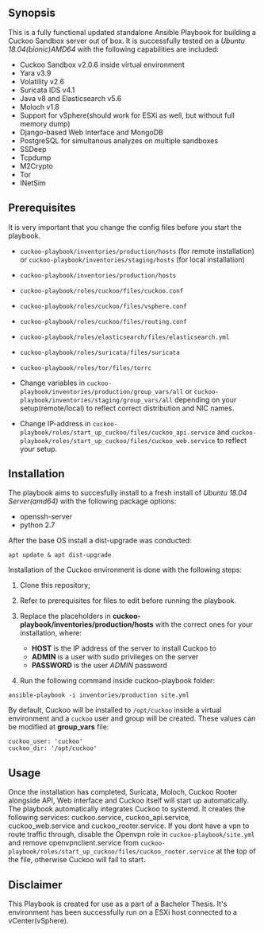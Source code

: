 ## Synopsis

This is a fully functional updated standalone Ansible Playbook for building a Cuckoo Sandbox server out of box. It is successfully tested on a _Ubuntu 18.04(bionic)AMD64_ with the following capabilities are included:

- Cuckoo Sandbox v2.0.6 inside virtual environment
- Yara v3.9
- Volatility v2.6
- Suricata IDS v4.1
- Java v8 and Elasticsearch v5.6
- Moloch v1.8
- Support for vSphere(should work for ESXi as well, but without full memory dump)
- Django-based Web Interface and MongoDB
- PostgreSQL for simultanous analyzes on multiple sandboxes
- SSDeep
- Tcpdump
- M2Crypto
- Tor
- INetSim

## Prerequisites
It is very important that you change the config files before you start the playbook.

- `cuckoo-playbook/inventories/production/hosts` (for remote installation) or `cuckoo-playbook/inventories/staging/hosts` (for local installation)

- `cuckoo-playbook/inventories/production/hosts`

- `cuckoo-playbook/roles/cuckoo/files/cuckoo.conf`

- `cuckoo-playbook/roles/cuckoo/files/vsphere.conf`

- `cuckoo-playbook/roles/cuckoo/files/routing.conf`

- `cuckoo-playbook/roles/elasticsearch/files/elasticsearch.yml`

- `cuckoo-playbook/roles/suricata/files/suricata`

- `cuckoo-playbook/roles/tor/files/torrc`

- Change variables in `cuckoo-playbook/inventories/production/group_vars/all` or `cuckoo-playbook/inventories/staging/group_vars/all` depending on your setup(remote/local) to reflect correct distribution and NIC names.

- Change IP-address in `cuckoo-playbook/roles/start_up_cuckoo/files/cuckoo_api.service` and `cuckoo-playbook/roles/start_up_cuckoo/files/cuckoo_web.service` to reflect your setup.

## Installation

The playbook aims to succesfully install to a fresh install of _Ubuntu 18.04 Server(amd64)_ with the following package options:

- openssh-server
- python 2.7

After the base OS install a dist-upgrade was conducted:

`apt update & apt dist-upgrade`

Installation of the Cuckoo environment is done with the following steps:
1. Clone this repository;

2. Refer to prerequisites for files to edit before running the playbook.

3. Replace the placeholders in **cuckoo-playbook/inventories/production/hosts** with the correct ones for your installation, where:

    - **HOST** is the IP address of the server to install Cuckoo to
    - **ADMIN** is a user with sudo privileges on the server
    - **PASSWORD** is the user _ADMIN_ password

4. Run the following command inside cuckoo-playbook folder:

```
ansible-playbook -i inventories/production site.yml
```

By default, Cuckoo will be installed to `/opt/cuckoo` inside a virtual environment and a `cuckoo` user and group will be created. These values can be modified at **group_vars** file:

    cuckoo_user: 'cuckoo'
    cuckoo_dir: '/opt/cuckoo'

## Usage

Once the installation has completed, Suricata, Moloch, Cuckoo Rooter alongside API, Web interface and Cuckoo itself will start up automatically.
The playbook automatically integrates Cuckoo to systemd. It creates the following services: cuckoo.service, cuckoo_api.service, cuckoo_web.service and cuckoo_rooter.service. If you dont have a vpn to route traffic through, disable the Openvpn role in `cuckoo-playbook/site.yml` and remove openvpnclient.service from `cuckoo-playbook/roles/start_up_cuckoo/files/cuckoo_rooter.service` at the top of the file, otherwise Cuckoo will fail to start.

## Disclaimer

This Playbook is created for use as a part of a Bachelor Thesis. It's environment has been successfully run on a ESXi host connected to a vCenter(vSphere).
